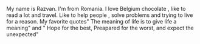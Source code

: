My name is Razvan. I'm from Romania. I love Belgium chocolate , like to read a lot and travel. Like to help people , solve problems and trying to live for a reason. My favorite quotes" The meaning of life is to give life a meaning" and " Hope for the best, Preapared for the worst, and expect the unexpected"
